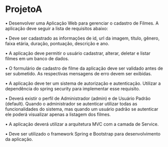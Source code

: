 # ProjetoA

• Desenvolver uma Aplicação Web para gerenciar o cadastro de Filmes. A aplicação deve
seguir a lista de requisitos abaixo:

• Deve ser cadastrado as informações de id, url da imagem, título, gênero, faixa etária,
duração, pontuação, descrição e ano.

• A aplicação deve permitir o usuário cadastrar, alterar, deletar e listar filmes em um banco
de dados.

• O formulário de cadastro de filme da aplicação deve ser validado antes de ser submetido.
As respectivas mensagens de erro devem ser exibidas.

• A aplicação deve ter um sistema de autorização e autenticação. Utilizar a dependência do
spring security para implementar esse requisito.

• Deverá existir o perfil de Administrador (admin) e de Usuário Padrão (default). Quando
o administrador se autenticar utilizar todas as funcionalidades do sistema, mas quando
um usuário padrão se autenticar ele poderá visualizar apenas a listagem dos filmes.

• A aplicação deverá utilizar a arquitetura MVC com a camada de Service.

• Deve ser utilizado o framework Spring e Bootstrap para desenvolvimento da aplicação.
